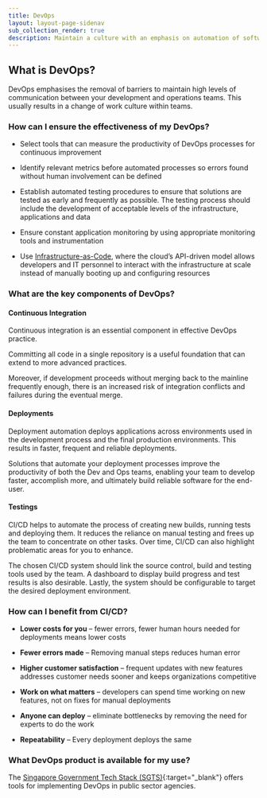 ```yaml
---
title: DevOps
layout: layout-page-sidenav
sub_collection_render: true
description: Maintain a culture with an emphasis on automation of software deployment, metric-based feedback and monitoring and high levels of communications.
---
```


## What is DevOps?

DevOps emphasises the removal of barriers to maintain high levels of communication between your development and operations teams. This usually results in a change of work culture within teams.

### How can I ensure the effectiveness of my DevOps?

- Select tools that can measure the productivity of DevOps processes for continuous improvement

- Identify relevant metrics before automated processes so errors found without human involvement can be defined

- Establish automated testing procedures to ensure that solutions are tested as early and frequently as possible. The testing process should include the development of acceptable levels of the infrastructure, applications and data

- Ensure constant application monitoring by using appropriate monitoring tools and instrumentation

- Use [Infrastructure-as-Code](https://en.wikipedia.org/wiki/Infrastructure_as_code), where the cloud’s API-driven model allows developers and IT personnel to interact with the infrastructure at scale instead of manually booting up and configuring resources

### What are the key components of DevOps?

#### Continuous Integration

Continuous integration is an essential component in effective DevOps practice.

Committing all code in a single repository is a useful foundation that can extend to more advanced practices.

Moreover, if development proceeds without merging back to the mainline frequently enough, there is an increased risk of integration conflicts and failures during the eventual merge.

#### Deployments

Deployment automation deploys applications across environments used in the development process and the final production environments. This results in faster, frequent and reliable deployments.

Solutions that automate your deployment processes improve the productivity of both the Dev and Ops teams, enabling your team to develop faster, accomplish more, and ultimately build reliable software for the end-user.

#### Testings

CI/CD helps to automate the process of creating new builds, running tests and deploying them. It reduces the reliance on manual testing and frees up the team to concentrate on other tasks. Over time, CI/CD can also highlight problematic areas for you to enhance.

The chosen CI/CD system should link the source control, build and testing tools used by the team. A dashboard to display build progress and test results is also desirable. Lastly, the system should be configurable to target the desired deployment environment.

### How can I benefit from CI/CD?

- **Lower costs for you** – fewer errors, fewer human hours needed for deployments means lower costs

- **Fewer errors made** – Removing manual steps reduces human error

- **Higher customer satisfaction** – frequent updates with new features addresses customer needs sooner and keeps organizations competitive

- **Work on what matters** – developers can spend time working on new features, not on fixes for manual deployments

- **Anyone can deploy** – eliminate bottlenecks by removing the need for experts to do the work

- **Repeatability** – Every deployment deploys the same

### What DevOps product is available for my use?

The [Singapore Government Tech Stack (SGTS)](/singapore-government-tech-stack/overview/index.html){:target="_blank"} offers tools for implementing DevOps in public sector agencies.
